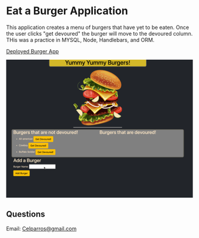 # Eat a Burger Application

This application creates a menu of burgers that have yet to be eaten. Once the user clicks "get devoured" the burger will move to the devoured column. THis was a practice in MYSQL, Node, Handlebars, and ORM. 

[Deployed Burger App](https://burger-app-cp.herokuapp.com/)

![Gif of application](./public/assets/images/Burger-beta.gif)

## Questions

Email: Celparros@gmail.com
